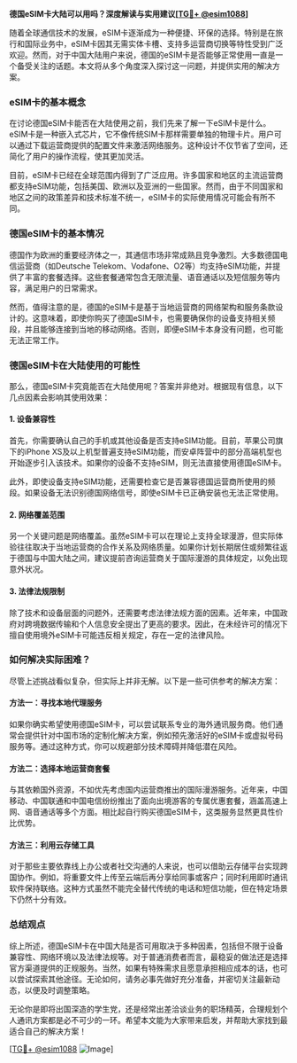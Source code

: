 **德国eSIM卡大陆可以用吗？深度解读与实用建议[[TG💪+ @esim1088](https://t.me/s/esim1088)]**

随着全球通信技术的发展，eSIM卡逐渐成为一种便捷、环保的选择。特别是在旅行和国际业务中，eSIM卡因其无需实体卡槽、支持多运营商切换等特性受到广泛欢迎。然而，对于中国大陆用户来说，德国的eSIM卡是否能够正常使用一直是一个备受关注的话题。本文将从多个角度深入探讨这一问题，并提供实用的解决方案。

### eSIM卡的基本概念

在讨论德国eSIM卡能否在大陆使用之前，我们先来了解一下eSIM卡是什么。eSIM卡是一种嵌入式芯片，它不像传统SIM卡那样需要单独的物理卡片。用户可以通过下载运营商提供的配置文件来激活网络服务。这种设计不仅节省了空间，还简化了用户的操作流程，使其更加灵活。

目前，eSIM卡已经在全球范围内得到了广泛应用。许多国家和地区的主流运营商都支持eSIM功能，包括美国、欧洲以及亚洲的一些国家。然而，由于不同国家和地区之间的政策差异和技术标准不统一，eSIM卡的实际使用情况可能会有所不同。

### 德国eSIM卡的基本情况

德国作为欧洲的重要经济体之一，其通信市场非常成熟且竞争激烈。大多数德国电信运营商（如Deutsche Telekom、Vodafone、O2等）均支持eSIM功能，并提供了丰富的套餐选择。这些套餐通常包含无限流量、语音通话以及短信服务等内容，满足用户的日常需求。

然而，值得注意的是，德国的eSIM卡是基于当地运营商的网络架构和服务条款设计的。这意味着，即使你购买了德国eSIM卡，也需要确保你的设备支持相关频段，并且能够连接到当地的移动网络。否则，即便eSIM卡本身没有问题，也可能无法正常工作。

### 德国eSIM卡在大陆使用的可能性

那么，德国eSIM卡究竟能否在大陆使用呢？答案并非绝对。根据现有信息，以下几点因素会影响其使用效果：

#### 1. 设备兼容性

首先，你需要确认自己的手机或其他设备是否支持eSIM功能。目前，苹果公司旗下的iPhone XS及以上机型普遍支持eSIM功能，而安卓阵营中的部分高端机型也开始逐步引入该技术。如果你的设备不支持eSIM，则无法直接使用德国eSIM卡。

此外，即使设备支持eSIM功能，还需要检查它是否兼容德国运营商所使用的频段。如果设备无法识别德国网络信号，即使eSIM卡已正确安装也无法正常使用。

#### 2. 网络覆盖范围

另一个关键问题是网络覆盖。虽然eSIM卡可以在理论上支持全球漫游，但实际体验往往取决于当地运营商的合作关系及网络质量。如果你计划长期居住或频繁往返于德国与中国大陆之间，建议提前咨询运营商关于国际漫游的具体规定，以免出现意外状况。

#### 3. 法律法规限制

除了技术和设备层面的问题外，还需要考虑法律法规方面的因素。近年来，中国政府对跨境数据传输和个人信息安全提出了更高的要求。因此，在未经许可的情况下擅自使用境外eSIM卡可能违反相关规定，存在一定的法律风险。

### 如何解决实际困难？

尽管上述挑战看似复杂，但实际上并非无解。以下是一些可供参考的解决方案：

#### 方法一：寻找本地代理服务

如果你确实希望使用德国eSIM卡，可以尝试联系专业的海外通讯服务商。他们通常会提供针对中国市场的定制化解决方案，例如预先激活好的eSIM卡或虚拟号码服务等。通过这种方式，你可以规避部分技术障碍并降低潜在风险。

#### 方法二：选择本地运营商套餐

与其依赖国外资源，不如优先考虑国内运营商推出的国际漫游服务。近年来，中国移动、中国联通和中国电信纷纷推出了面向出境游客的专属优惠套餐，涵盖高速上网、语音通话等多个方面。相比起自行购买德国eSIM卡，这类服务显然更具性价比优势。

#### 方法三：利用云存储工具

对于那些主要依靠线上办公或者社交沟通的人来说，也可以借助云存储平台实现跨国协作。例如，将重要文件上传至云端后再分享给同事或客户；同时利用即时通讯软件保持联络。这种方式虽然不能完全替代传统的电话和短信功能，但在特定场景下仍然十分有效。

### 总结观点

综上所述，德国eSIM卡在中国大陆是否可用取决于多种因素，包括但不限于设备兼容性、网络环境以及法律法规等。对于普通消费者而言，最稳妥的做法还是选择官方渠道提供的正规服务。当然，如果有特殊需求且愿意承担相应成本的话，也可以尝试探索其他途径。无论如何，请务必事先做好充分准备，并密切关注最新动态，以便及时调整策略。

无论你是即将出国深造的学生党，还是经常出差洽谈业务的职场精英，合理规划个人通讯方案都是必不可少的一环。希望本文能为大家带来启发，并帮助大家找到最适合自己的解决方案！

[[TG💪+ @esim1088](https://t.me/s/esim1088) ![Image](https://i.postimg.cc/4NQfJmqS/Snipaste-2025-05-13-00-14-12.png)]